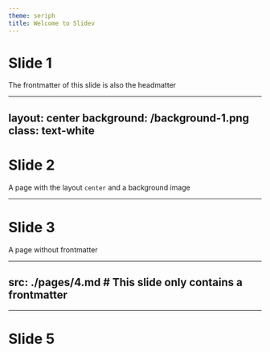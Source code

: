 ```yaml
---
theme: seriph
title: Welcome to Slidev
---
```


# Slide 1

The frontmatter of this slide is also the headmatter

---
layout: center
background: /background-1.png
class: text-white
---

# Slide 2

A page with the layout `center` and a background image

---

# Slide 3

A page without frontmatter

---
src: ./pages/4.md  # This slide only contains a frontmatter
---

---

# Slide 5